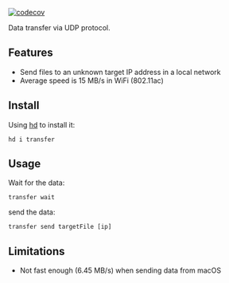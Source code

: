 [![codecov](https://codecov.io/gh/LinuxSuRen/transfer/branch/master/graph/badge.svg?token=XS8g2CjdNL)](https://codecov.io/gh/LinuxSuRen/transfer)

Data transfer via UDP protocol.

## Features
* Send files to an unknown target IP address in a local network
* Average speed is 15 MB/s in WiFi (802.11ac)

## Install
Using [hd](https://github.com/LinuxSuRen/http-downloader/) to install it:

```shell
hd i transfer
```

## Usage
Wait for the data:
```shell
transfer wait
```

send the data:
```shell
transfer send targetFile [ip]
```

## Limitations
* Not fast enough (6.45 MB/s) when sending data from macOS
